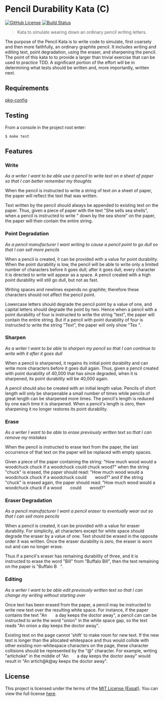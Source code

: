 Pencil Durability Kata (C)
==========================
[![GitHub License][LICENSE BADGE]][LICENSE PAGE]
[![Build Status][BUILD BADGE]][BUILD PAGE]

> Kata to simulate wearing down an ordinary pencil writing letters.

The purpose of the Pencil Kata is to write code to simulate, first coarsely and then more faithfully, an ordinary graphite pencil. It includes writing and editing text, point degradation, using the eraser, and sharpening the pencil. The point of this kata to to provide a larger than trivial exercise that can be used to practice TDD. A significant portion of the effort will be in determining what tests should be written and, more importantly, written next.

Requirements
------------
[pkg-config](https://www.freedesktop.org/wiki/Software/pkg-config/)

Testing
-------
From a console in the project root enter:

```shell
$ make test
```

Features
--------
### Write
*As a writer
I want to be able use a pencil to write text on a sheet of paper
so that I can better remember my thoughts*

When the pencil is instructed to write a string of text on a sheet of paper, the paper will reflect the text that was written.

Text written by the pencil should always be appended to existing text on the paper. Thus, given a piece of paper with the text "She sells sea shells", when a pencil is instructed to write "&nbsp;down by the sea shore" on the paper, the paper will then contain the entire string.

### Point Degradation
*As a pencil manufacturer
I want writing to cause a pencil point to go dull
so that I can sell more pencils*

When a pencil is created, it can be provided with a value for point durability.  When the point durability is low, the pencil will be able to write only a limited number of characters before it goes dull; after it goes dull, every character it is directed to write will appear as a space.  A pencil created with a high point durability will still go dull, but not as fast.

Writing spaces and newlines expends no graphite; therefore these characters should not affect the pencil point.

Lowercase letters should degrade the pencil point by a value of one, and capital letters should degrade the point by two.  Hence when a pencil with a point durability of four is instructed to write the string "text", the paper will contain the entire string.  But if a pencil with point durability of four is instructed to write the string "Text", the paper will only show "Tex&nbsp;".

### Sharpen
*As a writer
I want to be able to sharpen my pencil
so that I can continue to write with it after it goes dull*

When a pencil is sharpened, it regains its initial point durability and can write more characters before it goes dull again.  Thus, given a pencil created with point durability of 40,000 that has since degraded, when it is sharpened, its point durability will be 40,000 again.

A pencil should also be created with an initial length value. Pencils of short length will only be sharpenable a small number of times while pencils of great length can be sharpened more times.  The pencil's length is reduced by one each time it is sharpened.  When a pencil's length is zero, then sharpening it no longer restores its point durability.

### Erase
*As a writer
I want to be able to erase previously written text
so that I can remove my mistakes*

When the pencil is instructed to erase text from the paper, the last occurrence of that text on the paper will be replaced with empty spaces.

Given a piece of the paper containing the string:
	"How much wood would a woodchuck chuck if a woodchuck could chuck wood?"
when the string "chuck" is erased, the paper should read:
	"How much wood would a woodchuck chuck if a woodchuck could&nbsp;&nbsp;&nbsp;&nbsp;&nbsp;&nbsp;&nbsp;wood?"
and if the string "chuck" is erased again, the paper should read:
"How much wood would a woodchuck chuck if a wood&nbsp;&nbsp;&nbsp;&nbsp;&nbsp;&nbsp;&nbsp;could&nbsp;&nbsp;&nbsp;&nbsp;&nbsp;&nbsp;&nbsp;wood?"

### Eraser Degradation
*As a pencil manufacturer
I want a pencil eraser to eventually wear out
so that I can sell more pencils*

When a pencil is created, it can be provided with a value for eraser durability.  For simplicity, all characters except for white space should degrade the eraser by a value of one.  Text should be erased in the opposite order it was written.  Once the eraser durability is zero, the eraser is worn out and can no longer erase.

Thus if a pencil's eraser has remaining durability of three, and it is instructed to erase the word "Bill" from "Buffalo Bill", then the text remaining on the paper is "Buffalo B&nbsp;&nbsp;&nbsp;".

### Editing
*As a writer
I want to be able edit previously written text
so that I can change my writing without starting over*

Once text has been erased from the paper, a pencil may be instructed to write new text over the resulting white space.  For instance, if the paper contains the text "An&nbsp;&nbsp;&nbsp;&nbsp;&nbsp;&nbsp;&nbsp;a day keeps the doctor away", a pencil can can be instructed to write the word "onion" in the white space gap, so the text reads "An onion a day keeps the doctor away".

Existing text on the page cannot 'shift' to make room for new text.  If the new text is longer than the allocated whitespace and thus would collide with other existing non-whitespace characters on the page, these character collisions should be represented by the "@" character.  For example, writing "artichoke" in the middle of "An&nbsp;&nbsp;&nbsp;&nbsp;&nbsp;&nbsp;&nbsp;a day keeps the doctor away" would result in "An artich@k@ay keeps the doctor away".

License
-------
This project is licensed under the terms of the [MIT License (Expat)](https://tldrlegal.com/l/mit). You can view the full license [here](LICENSE).

[BUILD BADGE]: https://img.shields.io/travis/jbenner-radham/pencil-durability-kata-c.svg?style=flat-square
[BUILD PAGE]: https://travis-ci.org/jbenner-radham/pencil-durability-kata-c
[LICENSE BADGE]: https://img.shields.io/github/license/jbenner-radham/pencil-durability-kata-c.svg?style=flat-square
[LICENSE PAGE]: https://github.com/jbenner-radham/pencil-durability-kata-c/blob/master/LICENSE
